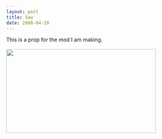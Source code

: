```yaml
---
layout: post
title: Saw
date: 2008-04-20
---
```

This is a prop for the mod I am making.<br /><br /><a onblur="try {parent.deselectBloggerImageGracefully();} catch(e) {}" href="http://4.bp.blogspot.com/_zdYMSK7YuAA/Sard3qtVUCI/AAAAAAAAFEg/GeHvsfPMgdk/s1600-h/saw_web_full.jpg"><img style="float:left; margin:0 10px 10px 0;cursor:pointer; cursor:hand;width: 400px; height: 225px;" src="http://4.bp.blogspot.com/_zdYMSK7YuAA/Sard3qtVUCI/AAAAAAAAFEg/GeHvsfPMgdk/s400/saw_web_full.jpg" border="0" alt="" id="BLOGGER_PHOTO_ID_5308299059236524066" /></a>
